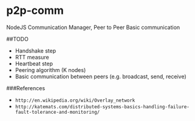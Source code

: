 # p2p-comm
NodeJS Communication Manager, Peer to Peer Basic communication

##TODO
* Handshake step
* RTT measure
* Heartbeat step
* Peering algorithm (K nodes)
* Basic communication between peers (e.g. broadcast, send, receive)

###References
* ```http://en.wikipedia.org/wiki/Overlay_network```
* ```http://katemats.com/distributed-systems-basics-handling-failure-fault-tolerance-and-monitoring/```
